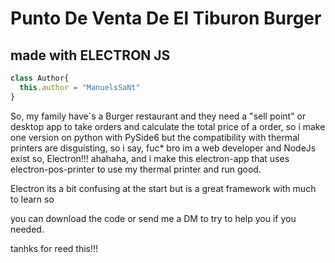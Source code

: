 

# Punto De Venta De **El Tiburon Burger** 

## made with **ELECTRON JS**

``` js
class Author{
  this.author = "ManuelsSaNt"
}
```

So, my family have`s a Burger restaurant and they need a "sell point" or desktop app to take 
orders and calculate the total price of a order, so i make one version on python with PySide6 but 
the compatibility with thermal printers are disguisting, so i say, fuc* bro im a web developer
and NodeJs exist so, Electron!!! ahahaha, and i make this electron-app that uses electron-pos-printer
to use my thermal printer and run good.

Electron its a bit confusing at the start but is a great framework with much to learn so

you can download the code or send me a DM to try to help you if you needed.

tanhks for reed this!!!
